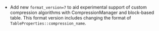 * Add new `format_version=7` to aid experimental support of custom compression algorithms with CompressionManager and block-based table. This format version includes changing the format of `TableProperties::compression_name`.
